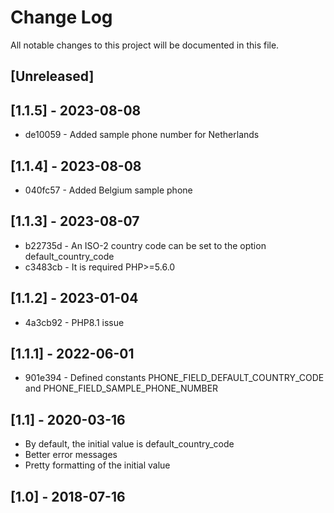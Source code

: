 # Change Log
All notable changes to this project will be documented in this file.

## [Unreleased]

## [1.1.5] - 2023-08-08

* de10059 - Added sample phone number for Netherlands

## [1.1.4] - 2023-08-08

* 040fc57 - Added Belgium sample phone

## [1.1.3] - 2023-08-07

* b22735d - An ISO-2 country code can be set to the option default_country_code
* c3483cb - It is required PHP>=5.6.0

## [1.1.2] - 2023-01-04

* 4a3cb92 - PHP8.1 issue

## [1.1.1] - 2022-06-01

* 901e394 - Defined constants PHONE_FIELD_DEFAULT_COUNTRY_CODE and PHONE_FIELD_SAMPLE_PHONE_NUMBER

## [1.1] - 2020-03-16

- By default, the initial value is default_country_code
- Better error messages
- Pretty formatting of the initial value

## [1.0] - 2018-07-16

